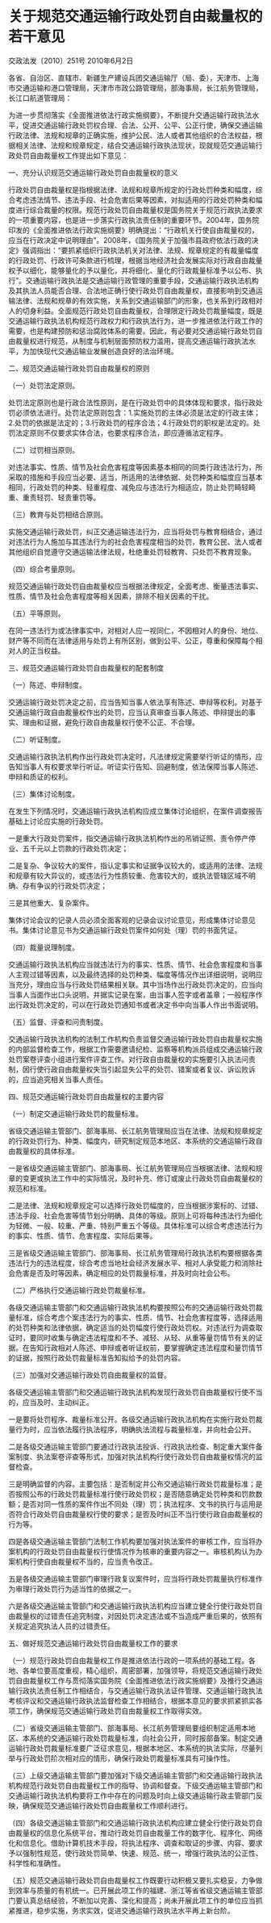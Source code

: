 # 关于规范交通运输行政处罚自由裁量权的若干意见

交政法发〔2010〕251号  2010年6月2日

各省、自治区、直辖市、新疆生产建设兵团交通运输厅（局、委），天津市、上海市交通运输和港口管理局，天津市市政公路管理局，部海事局，长江航务管理局，长江口航道管理局：

为进一步贯彻落实《全面推进依法行政实施纲要》，不断提升交通运输行政执法水平，促进交通运输行政处罚权合理、合法、公开、公平、公正行使，确保交通运输行政法律、法规和规章的正确实施，维护公民、法人或者其他组织的合法权益，根据相关法律、法规和规章规定，结合交通运输行政执法现状，现就规范交通运输行政处罚自由裁量权工作提出如下意见：

一、充分认识规范交通运输行政处罚自由裁量权的意义

行政处罚自由裁量权是指根据法律、法规和规章所规定的行政处罚种类和幅度，综合考虑违法情节、违法手段、社会危害后果等因素，对拟适用的行政处罚种类和幅度进行综合裁量的权限。规范行政处罚自由裁量权是国务院关于规范行政执法要求的一项重要内容，也是进一步落实行政执法责任制的重要环节。2004年，国务院印发的《全面推进依法行政实施纲要》明确提出：“行政机关行使自由裁量权的，应当在行政决定中说明理由”。2008年，《国务院关于加强市县政府依法行政的决定》强调指出：“要抓紧组织行政执法机关对法律、法规、规章规定的有裁量幅度的行政处罚、行政许可条款进行梳理，根据当地经济社会发展实际对行政自由裁量权予以细化，能够量化的予以量化，并将细化、量化的行政裁量标准予以公布、执行”。交通运输行政执法是交通运输行政管理的重要手段，交通运输行政执法机构及其执法人员能否合理、合法地正确行使行政处罚自由裁量权，直接影响到交通运输法律、法规和规章的有效实施，关系到交通运输部门的形象，也关系到行政相对人的切身利益。全面规范行政处罚自由裁量权，合理限定行政处罚裁量幅度，既是交通运输行政执法机构规范行政权力和行政执法行为，进一步推进依法行政工作的需要，也是构建预防和惩治腐败体系的需要。因此，有必要对交通运输行政处罚自由裁量权进行规范，从制度与机制层面预防权力滥用，提高交通运输行政执法水平，为加快现代交通运输业发展创造良好的法治环境。

二、规范交通运输行政处罚自由裁量权的原则

（一）处罚法定原则。

处罚法定原则也是行政合法性原则，是在行政处罚中的具体体现和要求，指行政处罚必须依法进行。处罚法定原则包含：1.实施处罚的主体必须是法定的行政主体；2.处罚的依据是法定的；3.行政处罚的程序合法；4.行政处罚的职权是法定的。处罚法定原则不仅要求实体合法，也要求程序合法，即应遵循法定程序。

（二）过罚相当原则。

对违法事实、性质、情节及社会危害程度等因素基本相同的同类行政违法行为，所采取的措施和手段应当必要、适当，所适用的法律依据、处罚种类和幅度应当基本相同，行政处罚的种类、轻重程度、减免应与违法行为相适应，防止处罚畸轻畸重、重责轻罚、轻责重罚等。

（三）教育与处罚相结合原则。

实施交通运输行政处罚，纠正交通运输违法行为，应当将处罚与教育相结合，通过对违法行为人施加与其违法行为的社会危害程度相当的处罚，教育公民、法人或者其他组织自觉遵守交通运输法律法规，杜绝重处罚轻教育、只处罚不教育现象。

（四）综合考量原则。

规范交通运输行政处罚自由裁量权应当根据法律规定，全面考虑、衡量违法事实、性质、情节及社会危害程度等相关因素，排除不相关因素的干扰。

（五）平等原则。

在同一违法行为或法律事实中，对相对人应一视同仁，不因相对人的身份、地位、财产等不同而在法律适用与处罚上有所区别，做到公平、公正，尊重和保障每个相对人的正当权益。

三、规范交通运输行政处罚自由裁量权的配套制度

（一）陈述、申辩制度。

交通运输行政处罚决定之前，应当告知当事人依法享有陈述、申辩等权利。对基于交通运输行政自由裁量权作出的处罚，应当认真审查当事人陈述、申辩提出的事实、理由和证据，避免行政自由裁量权行使不公正、不合理。

（二）听证制度。

交通运输行政执法机构作出行政处罚决定时，凡法律规定需要举行听证的情形，应告知当事人有权要求举行听证。听证实行告知、回避制度，依法保障当事人陈述、申辩和质证的权利。

（三）集体讨论制度。

在发生下列情况时，交通运输行政执法机构应成立集体讨论组织，在案件调查报告基础上讨论应实施的行政处罚。

一是重大行政处罚案件，指交通运输行政执法机构作出的吊销证照、责令停产停业、五千元以上罚款的行政处罚决定；

二是复杂、争议较大的案件，指认定事实和证据争议较大的，或适用的法律、法规和规章有较大异议的，或违法行为性质较重、危害较大的，或执法管辖区域不明确、存有争议的行政处罚决定；

三是其他重大、复杂案件。

集体讨论会议的记录人员必须全面客观的记录会议讨论意见，形成集体讨论意见书。集体讨论意见书为交通运输行政处罚案件如何处（理）罚的书面凭证。

（四）裁量说理制度。

交通运输行政执法机构应当就违法行为的事实、性质、情节、社会危害程度和当事人主观过错等因素，以及最终选择的处罚种类、幅度等情况作出详细说明，说明应当充分，理由应当与行政处罚结果相关联。其中当场作出行政处罚决定的，应当向当事人当面作出口头说明，并据实记录在案，由当事人签字或者盖章；一般程序作出行政处罚决定的，可以在行政处罚通知书或者决定书中向当事人作出书面说明。

（五）监督、评查和问责制度。

交通运输行政执法机构的法制工作机构负责监督交通运输行政处罚自由裁量权实施的内部监督检查工作，根据工作需要邀请纪检、监察等机构派员组成交通运输行政处罚案卷评查小组进行案件评查工作。对行政自由裁量权的实施要引入执法问责制，因行使行政自由裁量权失当引起显失公平的处罚、错案或者复议、诉讼败诉的，应当追究相关当事人责任。

四、规范交通运输行政处罚自由裁量权的主要内容

（一）制定交通运输行政处罚的裁量标准。

省级交通运输主管部门、部海事局、长江航务管理局应当在法律、法规和规章规定的行政处罚行为、种类、幅度内，研究制定规范本地区、本系统的交通运输行政自由裁量权的具体标准。

一是省级交通运输主管部门、部海事局、长江航务管理局应当根据法律、法规和规章的变更或执法工作中的实际情况，及时补充、修订或废止行政处罚自由裁量权的规范和标准。

二是法律、法规和规章规定可以选择行政处罚幅度的，应当根据涉案标的、过错、违法手段、社会危害等情节划分明确、具体的等级。原则上可将每种违法行为细化为轻微、一般、较重、严重、特别严重五个等级。具体标准可以综合考虑违法行为的事实、性质、情节、危害程度、实际后果等。

三是省级交通运输主管部门、部海事局、长江航务管理局行政执法机构要根据各类违法行为的违法程度，综合考虑当地社会经济发展水平、相对人承受能力和消除社会危害是否及时等因素，确定相应的处罚裁量标准，并及时向社会公布。

（二）严格执行交通运输行政处罚裁量标准。

各级交通运输主管部门和交通运输行政执法机构要按照公布的交通运输行政处罚裁量标准，综合考虑个案违法行为的事实、性质、情节、社会危害程度等，选择适用的处罚种类和法律依据，确定适当的处罚幅度行使行政处罚权。对违法行为调查取证时，要同时收集与确定违法程度和不予、减轻、从轻、从重等量罚情节有关的证据。在告知行政相对人陈述、申辩或者听证权前，要掌握确定违法程度和量罚情节的证据，按照行政处罚裁量标准告知拟给予的处罚内容。

（三）加强对交通运输行政处罚自由裁量权的监督。

各级交通运输主管部门和交通运输行政执法机构发现行政处罚自由裁量权行使不当的，应当及时、主动纠正。

一是要将处罚程序、裁量标准公开。各级交通运输行政执法机构在实施行政处罚裁量行为时，应当依法履行执法程序，明确执法流程与裁量标准，并向社会公开。

二是各级交通运输主管部门要通过行政执法投诉、行政执法检查、制定重大案件备案制度、执法案卷评查等形式，加强对执法机构行使行政处罚自由裁量权情况的监督检查。

三是明确监督的内容。主要包括：是否制定并公布交通运输行政处罚裁量标准；是否按照公布的行政处罚裁量标准行使行政处罚权；是否随意确定处罚种类和罚款数额；是否对同一性质的案件作出不同处（理）罚；执法程序、文书的执行与运用是否符合行政处罚自由裁量权行使的要求；是否及时纠正不当行使行政自由裁量权的行为等。

四是各级交通运输主管部门法制工作机构要加强对执法案件的审核工作，应当将办案机构的行政处罚自由裁量权行使情况作为核审的重要内容之一。审核机构认为办案机构行使自由裁量权不当的，应当责令改正。

五是各级交通运输主管部门审理行政复议案件时，应当将行政处罚裁量执行标准作为审理行政处罚行为适当性的依据之一。

六是各级交通运输主管部门和交通运输行政执法机构应当建立健全行使行政处罚自由裁量权的过错责任追究制度，对因处罚决定违法或不当造成严重后果的，依照有关规定追究执法人员的过错责任。

五、做好规范交通运输行政处罚自由裁量权工作的要求

（一）规范行政处罚自由裁量权工作是推进依法行政的一项系统的基础工程。各地、各单位要高度重视，精心组织，周密部署，加强领导，将规范交通运输行政处罚自由裁量权工作与贯彻落实国务院《全面推进依法行政实施纲要》及推行交通运输行政执法责任制工作相结合，与交通运输行政执法证件管理、交通运输行政执法考核评议和交通运输行政执法监督检查工作相结合，根据本意见的要求抓紧抓实各项工作，确保规范交通运输行政处罚自由裁量权工作取得实效。

（二）省级交通运输主管部门、部海事局、长江航务管理局要组织制定适用本地区、本系统的交通运输行政处罚裁量标准，向社会公开，同时报部备案。制定交通运输行政处罚裁量标准要广泛征求意见，根据本地区、本系统的执法实际，尽量列举与行政处罚阶次相对应的情形，确保行政处罚裁量标准具有可操作性。

（三）上级交通运输主管部门要加强对下级交通运输主管部门和交通运输行政执法机构规范行政处罚自由裁量权工作的指导、协调和督查。下级交通运输主管部门和交通运输行政执法机构要将工作中存在的问题及时向上级交通运输行政主管部门反映，确保规范交通运输行政处罚自由裁量权工作顺利进行。

（四）各级交通运输主管部门和交通运输行政执法机构应建立健全行使行政处罚自由裁量权的信息化系统平台，推动行政处罚自由裁量工作的数字化、程序化、网络化和信息化。借助计算机技术手段，将执法程序、调查和取证的步骤、内容、要求予以强制性规范，使行政处罚简单、快速、规范、统一，增强行政执法的公正性、科学性和准确性。

（五）规范交通运输行政处罚自由裁量权工作既要行动积极又要扎实稳妥，力争做到效率与质量的有机统一。已开展此项工作的福建、浙江等省省级交通运输主管部门要认真总结经验，不断加以完善、深化和提高；尚未开展此项工作的单位应当抓紧推进，稳步实施，务求实效，促进交通运输行政执法水平再上新台阶。